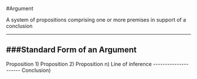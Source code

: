 #Argument

A system of propositions comprising one or more premises in support of a conclusion

***

###Standard Form of an Argument
-

Proposition 1)
Proposition 2)
Proposition n)
Line of inference ---------------------
Conclusion)